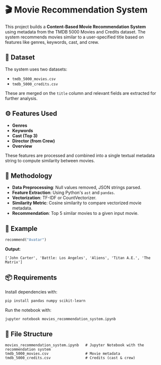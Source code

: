 # 🎬 Movie Recommendation System

This project builds a **Content-Based Movie Recommendation System** using metadata from the TMDB 5000 Movies and Credits dataset. The system recommends movies similar to a user-specified title based on features like genres, keywords, cast, and crew.

## 📂 Dataset

The system uses two datasets:
- `tmdb_5000_movies.csv`
- `tmdb_5000_credits.csv`

These are merged on the `title` column and relevant fields are extracted for further analysis.

## ⚙️ Features Used

- **Genres**
- **Keywords**
- **Cast (Top 3)**
- **Director (from Crew)**
- **Overview**

These features are processed and combined into a single textual metadata string to compute similarity between movies.

## 🧠 Methodology

- **Data Preprocessing**: Null values removed, JSON strings parsed.
- **Feature Extraction**: Using Python's `ast` and `pandas`.
- **Vectorization**: TF-IDF or CountVectorizer.
- **Similarity Metric**: Cosine similarity to compare vectorized movie metadata.
- **Recommendation**: Top 5 similar movies to a given input movie.

## 🧪 Example

```python
recommend("Avatar")
```

**Output**:
```
['John Carter', 'Battle: Los Angeles', 'Aliens', 'Titan A.E.', 'The Matrix']
```

## 📦 Requirements

Install dependencies with:

```bash
pip install pandas numpy scikit-learn
```

Run the notebook with:

```bash
jupyter notebook movies_recommendation_system.ipynb
```

## 📁 File Structure

```
movies_recommendation_system.ipynb   # Jupyter Notebook with the recommendation system
tmdb_5000_movies.csv                 # Movie metadata
tmdb_5000_credits.csv                # Credits (cast & crew)
```
